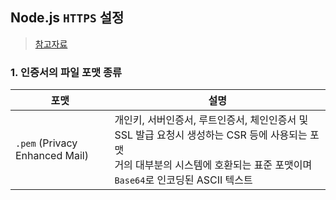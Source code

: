 ## Node.js `HTTPS` 설정
> [참고자료](https://freestrokes.tistory.com/154)

### 1. 인증서의 파일 포맷 종류
|포맷|설명|
|-----|---------|
|`.pem` (Privacy Enhanced Mail)|개인키, 서버인증서, 루트인증서, 체인인증서 및 SSL 발급 요청시 생성하는 CSR 등에 사용되는 포맷 <br> 거의 대부분의 시스템에 호환되는 표준 포맷이며 `Base64`로 인코딩된 ASCII 텍스트|

